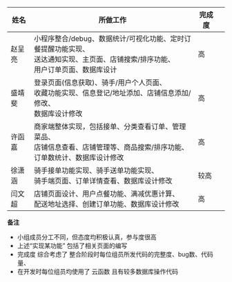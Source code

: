 | 姓名   | 所做工作                                                     | 完成度 |      |
| ------ | ------------------------------------------------------------ | ------ | ---- |
| 赵呈亮 | 小程序整合/debug、数据统计/可视化功能、定时订餐提醒功能实现、<br>送达通知实现、主页面、店铺搜索/排序功能、<br>用户订单页面、数据库设计 | 高     |      |
| 盛靖斐 | 登录页面(信息获取)、骑手/用户个人页面、<br>收藏功能实现、信息登记/地址添加、店铺信息添加/修改、<br>数据库设计修改 | 高     |      |
| 许函嘉 | 商家端整体实现，包括接单、分类查看订单、管理菜品、<br>店铺信息查看、店铺管理等、商品搜索/排序功能、<br>订单数统计、数据库设计修改 | 高     |      |
| 徐潇涵 | 骑手接单功能实现、骑手送单功能实现、<br>骑手端页面、订单详情查看、数据库设计修改 | 较高   |      |
| 闫文超 | 店铺页面设计、用户点餐功能、满减优惠计算、<br>配送地址选择、创建订单功能、数据库设计修改 | 高     |      |

**备注**

- 小组成员分工不同，但态度均积极认真，参与度很高
- 上述“实现某功能”  包括了相关页面的编写
- 完成度  综合考虑了 整合阶段时每位组员所发代码的完整度、bug数、代码量、
- 在开发时每位组员均使用了 云函数  且有较多数据库操作代码


